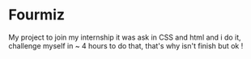 # Fourmiz

My project to join my internship it was ask in CSS and html and i do it, challenge myself in ~ 4 hours to do that, that's why isn't finish but ok !
